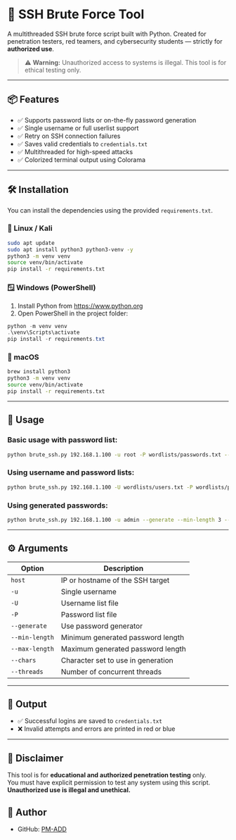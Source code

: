 
# 🔐 SSH Brute Force Tool

A multithreaded SSH brute force script built with Python. Created for penetration testers, red teamers, and cybersecurity students — strictly for **authorized use**.

> ⚠️ **Warning:** Unauthorized access to systems is illegal. This tool is for ethical testing only.

---

## 📦 Features

- ✅ Supports password lists or on-the-fly password generation
- ✅ Single username or full userlist support
- ✅ Retry on SSH connection failures
- ✅ Saves valid credentials to `credentials.txt`
- ✅ Multithreaded for high-speed attacks
- ✅ Colorized terminal output using Colorama

---

## 🛠 Installation

You can install the dependencies using the provided `requirements.txt`.

### 🐧 Linux / Kali

```bash
sudo apt update
sudo apt install python3 python3-venv -y
python3 -m venv venv
source venv/bin/activate
pip install -r requirements.txt
```

### 🪟 Windows (PowerShell)

1. Install Python from https://www.python.org
2. Open PowerShell in the project folder:

```powershell
python -m venv venv
.\venv\Scripts\activate
pip install -r requirements.txt
```

### 🍎 macOS

```bash
brew install python3
python3 -m venv venv
source venv/bin/activate
pip install -r requirements.txt
```

---

## 🚀 Usage

### Basic usage with password list:

```bash
python brute_ssh.py 192.168.1.100 -u root -P wordlists/passwords.txt --threads 5
```

### Using username and password lists:

```bash
python brute_ssh.py 192.168.1.100 -U wordlists/users.txt -P wordlists/passwords.txt --threads 10
```

### Using generated passwords:

```bash
python brute_ssh.py 192.168.1.100 -u admin --generate --min-length 3 --max-length 5 --chars abc123 --threads 4
```

---

## ⚙️ Arguments

| Option             | Description                                       |
|--------------------|---------------------------------------------------|
| `host`             | IP or hostname of the SSH target                  |
| `-u`               | Single username                                   |
| `-U`               | Username list file                                |
| `-P`               | Password list file                                |
| `--generate`       | Use password generator                            |
| `--min-length`     | Minimum generated password length                 |
| `--max-length`     | Maximum generated password length                 |
| `--chars`          | Character set to use in generation                |
| `--threads`        | Number of concurrent threads                      |

---

## 💾 Output

- ✅ Successful logins are saved to `credentials.txt`
- ❌ Invalid attempts and errors are printed in red or blue

---

## 🔐 Disclaimer

This tool is for **educational and authorized penetration testing** only.  
You must have explicit permission to test any system using this script.  
**Unauthorized use is illegal and unethical.**



## 👤 Author

- GitHub: [PM-ADD](https://github.com/PM-ADD)
